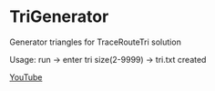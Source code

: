 # TriGenerator
Generator triangles for TraceRouteTri solution

Usage: run -> enter tri size(2-9999) -> tri.txt created

[YouTube](https://www.youtube.com/watch?v=tiUKI0tMOj4)
